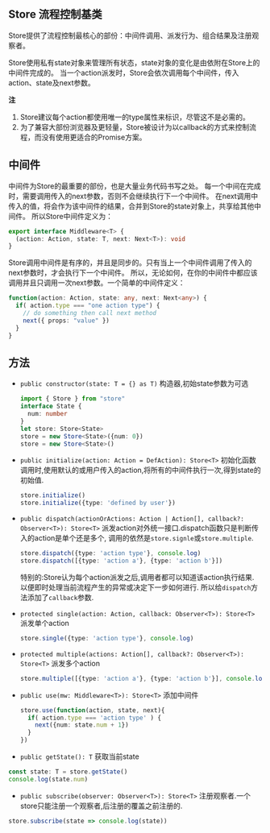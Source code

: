 ## Store 流程控制基类
Store提供了流程控制最核心的部份：中间件调用、派发行为、组合结果及注册观察者。

Store使用私有state对象来管理所有状态，state对象的变化是由依附在Store上的中间件完成的。
当一个action派发时，Store会依次调用每个中间件，传入action、state及next参数。

**注**
1. Store建议每个action都使用唯一的type属性来标识，尽管这不是必需的。
2. 为了兼容大部份浏览器及更轻量，Store被设计为以callback的方式来控制流程，而没有使用更适合的Promise方案。

## 中间件
中间件为Store的最重要的部份，也是大量业务代码书写之处。
每一个中间在完成时，需要调用传入的next参数，否则不会继续执行下一个中间件。
在next调用中传入的值，将会作为该中间件的结果，合并到Store的state对象上，共享给其他中间件。
所以Store中间件定义为：
```ts
export interface Middleware<T> {
  (action: Action, state: T, next: Next<T>): void
}
```
Store调用中间件是有序的，并且是同步的。只有当上一个中间件调用了传入的next参数时，才会执行下一个中间件。
所以，无论如何，在你的中间件中都应该调用并且只调用一次next参数。一个简单的中间件定义：
```ts
function(action: Action, state: any, next: Next<any>) {
  if( action.type === "one action type") {
    // do something then call next method
    next({ props: "value" })
  }
}
```

## 方法
+ `public constructor(state: T = {} as T)`
  构造器,初始state参数为可选
  ```ts
  import { Store } from "store"
  interface State {
    num: number
  }
  let store: Store<State>
  store = new Store<State>({num: 0})
  store = new Store<State>()
  ```

+ `public initialize(action: Action = DefAction): Store<T>`
  初始化函数调用时,使用默认的或用户传入的action,将所有的中间件执行一次,得到state的初始值.
  ```ts
  store.initialize()
  store.initialize({type: 'defined by user'})
  ```

+ `public dispatch(actionOrActions: Action | Action[], callback?: Observer<T>): Store<T>`
  派发action对外统一接口.dispatch函数只是判断传入的action是单个还是多个,
  调用的依然是`store.signle`或`store.multiple`.
  ```ts
  store.dispatch({type: 'action type'}, console.log)
  store.dispatch([{type: 'action a'}, {type: 'action b'}])
  ```
  特别的:Store认为每个action派发之后,调用者都可以知道该action执行结果.
  以便即时处理当前流程产生的异常或决定下一步如何进行.
  所以给`dispatch`方法添加了`callback`参数.

+ `protected single(action: Action, callback: Observer<T>): Store<T>`
  派发单个action
  ```ts
  store.single({type: 'action type'}, console.log)
  ```

+ `protected multiple(actions: Action[], callback?: Observer<T>): Store<T>`
  派发多个action
  ```ts
  store.multiple([{type: 'action a'}, {type: 'action b'}], console.log)
  ```

+ `public use(mw: Middleware<T>): Store<T>`
  添加中间件
  ```ts
  store.use(function(action, state, next){
    if( action.type === 'action type' ) {
      next({num: state.num + 1})
    }
  })
  ```

+ `public getState(): T`
获取当前state
```ts
const state: T = store.getState()
console.log(state.num)
```

+ `public subscribe(observer: Observer<T>): Store<T>`
注册观察者.一个store只能注册一个观察者,后注册的覆盖之前注册的.
```ts
store.subscribe(state => console.log(state))
```
